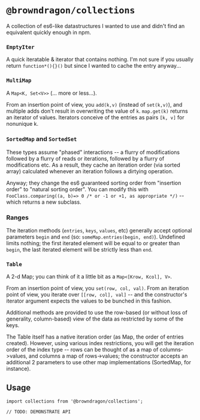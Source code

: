 # `@browndragon/collections`

A collection of es6-like datastructures I wanted to use and didn't find an equivalent quickly enough in npm.

### `EmptyIter`
A quick iteratable & iterator that contains nothing. I'm not sure if you usually return `function*(){}()` but since I wanted to cache the entry anyway...

### `MultiMap`
A `Map<K, Set<V>>` (... more or less...).

From an insertion point of view, you `add(k,v)` (instead of `set(k,v)`), and multiple adds don't result in overwriting the value of `k`. `map.get(k)` returns an iterator of values.
Iterators conceive of the entries as pairs `[k, v]` for nonunique k.

### `SortedMap` and `SortedSet`
These types assume "phased" interactions -- a flurry of modifications followed by a flurry of reads or iterations, followed by a flurry of modifications etc.
As a result, they cache an iteration order (via sorted array) calculated whenever an iteration follows a dirtying operation.

Anyway; they change the es6 guaranteed sorting order from "insertion order" to "natural sorting order". You can modify this with `FooClass.comparing((a, b)=> 0 /* or -1 or +1, as appropriate */)` -- which returns a new subclass.
### Ranges
The iteration methods (`entries`, `keys`, `values`, etc) generally accept optional parameters `begin` and `end` (so: `someMap.entries(begin, end)`). Undefined limits nothing; the first iterated element will be equal to or greater than `begin`, the last iterated element will be strictly less than `end`.

### `Table`
A 2-d Map; you can think of it a little bit as a `Map<[Krow, Kcol], V>`.

From an insertion point of view, you `set(row, col, val)`. From an iteration point of view, you iterate over `[[row, col], val]` -- and the constructor's iterator argument expects the values to be bunched in this fashion.

Additional methods are provided to use the row-based (or without loss of generality, column-based) view of the data as restricted by some of the keys.

The Table itself has a native iteration order (as Map, the order of entries created).
However, using various index restrictions, you will get the iteration order of the index type -- rows can be thought of as a map of columns->values, and columns a map of rows->values; the constructor accepts an additional 2 parameters to use other map implementations (SortedMap, for instance).

## Usage

```
import collections from '@browndragon/collections';

// TODO: DEMONSTRATE API
```
